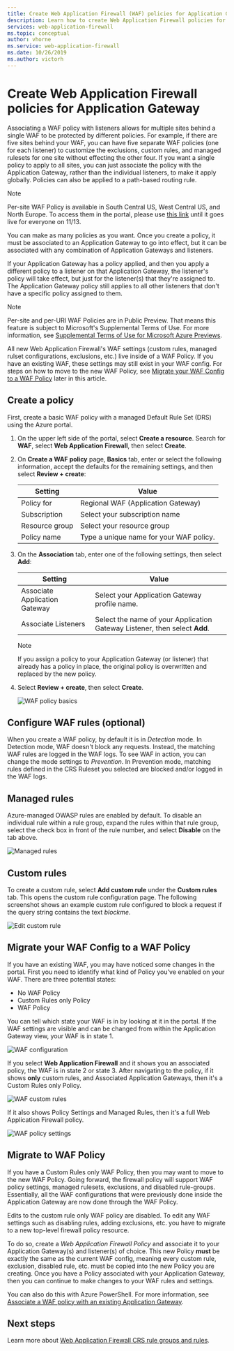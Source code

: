 ```yaml
---
title: Create Web Application Firewall (WAF) policies for Application Gateway  
description: Learn how to create Web Application Firewall policies for Application Gateway.
services: web-application-firewall
ms.topic: conceptual
author: vhorne
ms.service: web-application-firewall
ms.date: 10/26/2019
ms.author: victorh
---
```


# Create Web Application Firewall policies for Application Gateway

Associating a WAF policy with listeners allows for multiple sites behind a single WAF to be protected by different policies. For example, if there are five sites behind your WAF, you can have five separate WAF policies (one for each listener) to customize the exclusions, custom rules, and managed rulesets for one site without effecting the other four. If you want a single policy to apply to all sites, you can just associate the policy with the Application Gateway, rather than the individual listeners, to make it apply globally. Policies can also be applied to a path-based routing rule. 

   > [!NOTE]
   > Per-site WAF Policy is available in South Central US, West Central US, and North Europe. To access them in the portal, please use [this link](https://aka.ms/AppgwwafWithAllFeatureFlags) until it goes live for everyone on 11/13.  

You can make as many policies as you want. Once you create a policy, it must be associated to an Application Gateway to go into effect, but it can be associated with any combination of Application Gateways and listeners. 

If your Application Gateway has a policy applied, and then you apply a different policy to a listener on that Application Gateway, the listener's policy will take effect, but just for the listener(s) that they're assigned to. The Application Gateway policy still applies to all other listeners that don't have a specific policy assigned to them. 

   > [!NOTE]
   > Per-site and per-URI WAF Policies are in Public Preview. That means this feature is subject to Microsoft's Supplemental Terms of Use. For more information, see [Supplemental Terms of Use for Microsoft Azure Previews](https://azure.microsoft.com/support/legal/preview-supplemental-terms/).

All new Web Application Firewall's WAF settings (custom rules, managed rulset configurations, exclusions, etc.) live inside of a WAF Policy. If you have an existing WAF, these settings may still exist in your WAF config. For steps on how to move to the new WAF Policy, see [Migrate your WAF Config to a WAF Policy](#migrate) later in this article. 

## Create a policy

First, create a basic WAF policy with a managed Default Rule Set (DRS) using the Azure portal.

1. On the upper left side of the portal, select **Create a resource**. Search for **WAF**, select **Web Application Firewall**, then select **Create**.
2. On **Create a WAF policy** page, **Basics** tab, enter or select the following information, accept the defaults for the remaining settings, and then select **Review + create**:

   |Setting  |Value  |
   |---------|---------|
   |Policy for     |Regional WAF (Application Gateway)|
   |Subscription     |Select your subscription name|
   |Resource group     |Select your resource group|
   |Policy name     |Type a unique name for your WAF policy.|
3. On the **Association** tab, enter one of the following settings, then select **Add**:

   |Setting  |Value  |
   |---------|---------|
   |Associate Application Gateway     |Select your Application Gateway profile name.|
   |Associate Listeners     |Select the name of your Application Gateway Listener, then select **Add**.|

   > [!NOTE]
   > If you assign a policy to your Application Gateway (or listener) that already has a policy in place, the original policy is overwritten and replaced by the new policy.
4. Select **Review + create**, then select **Create**.

   ![WAF policy basics](../media/create-waf-policy-ag/waf-policy-basics.png)

## Configure WAF rules (optional)

When you create a WAF policy, by default it is in *Detection* mode. In Detection mode, WAF doesn't block any requests. Instead, the matching WAF rules are logged in the WAF logs. To see WAF in action, you can change the mode settings to *Prevention*. In Prevention mode, matching rules defined in the CRS Ruleset you selected are blocked and/or logged in the WAF logs.

## Managed rules

Azure-managed OWASP rules are enabled by default. To disable an individual rule within a rule group, expand the rules within that rule group, select the check box in front of the rule number, and select **Disable** on the tab above.

![Managed rules](../media/create-waf-policy-ag/managed-rules.png)

## Custom rules

To create a custom rule, select **Add custom rule** under the **Custom rules** tab. This opens the custom rule configuration page. The following screenshot shows an example custom rule configured to block a request if the query string contains the text *blockme*.

![Edit custom rule](../media/create-waf-policy-ag/edit-custom-rule.png)

## <a name="migrate"></a>Migrate your WAF Config to a WAF Policy

If you have an existing WAF, you may have noticed some changes in the portal. First you need to identify what kind of Policy you've enabled on your WAF. There are three potential states:

- No WAF Policy
- Custom Rules only Policy
- WAF Policy

You can tell which state your WAF is in by looking at it in the portal. If the WAF settings are visible and can be changed from within the Application Gateway view, your WAF is in state 1.

![WAF configuration](../media/create-waf-policy-ag/waf-configure.png)

If you select **Web Application Firewall** and it shows you an associated policy, the WAF is in state 2 or state 3. After navigating to the policy, if it shows **only** custom rules, and Associated Application Gateways, then it's a Custom Rules only Policy.

![WAF custom rules](../media/create-waf-policy-ag/waf-custom-rules.png)

If it also shows Policy Settings and Managed Rules, then it's a full Web Application Firewall policy. 

![WAF policy settings](../media/create-waf-policy-ag/waf-policy-settings.png)

## Migrate to WAF Policy

If you have a Custom Rules only WAF Policy, then you may want to move to the new WAF Policy. Going forward, the firewall policy will support WAF policy settings, managed rulesets, exclusions, and disabled rule-groups. Essentially, all the WAF configurations that were previously done inside the Application Gateway are now done through the WAF Policy. 

Edits to the custom rule only WAF policy are disabled. To edit any WAF settings such as disabling rules, adding exclusions, etc. you have to migrate to a new top-level firewall policy resource.

To do so, create a *Web Application Firewall Policy* and associate it to your Application Gateway(s) and listener(s) of choice. This new Policy **must** be exactly the same as the current WAF config, meaning every custom rule, exclusion, disabled rule, etc. must be copied into the new Policy you are creating. Once you have a Policy associated with your Application Gateway, then you can continue to make changes to your WAF rules and settings. 

You can also do this with Azure PowerShell. For more information, see [Associate a WAF policy with an existing Application Gateway](associate-waf-policy-existing-gateway.md).

## Next steps

Learn more about [Web Application Firewall CRS rule groups and rules](application-gateway-crs-rulegroups-rules.md).
